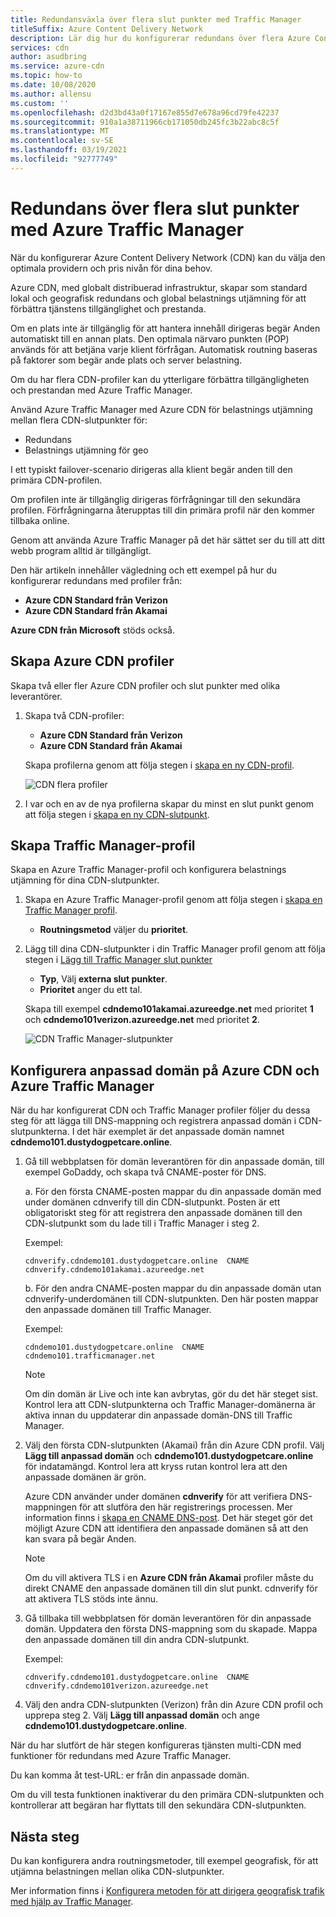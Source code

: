 ```yaml
---
title: Redundansväxla över flera slut punkter med Traffic Manager
titleSuffix: Azure Content Delivery Network
description: Lär dig hur du konfigurerar redundans över flera Azure Content Delivery Network-slutpunkter med hjälp av Azure Traffic Manager.
services: cdn
author: asudbring
ms.service: azure-cdn
ms.topic: how-to
ms.date: 10/08/2020
ms.author: allensu
ms.custom: ''
ms.openlocfilehash: d2d3bd43a0f17167e855d7e678a96cd79fe42237
ms.sourcegitcommit: 910a1a38711966cb171050db245fc3b22abc8c5f
ms.translationtype: MT
ms.contentlocale: sv-SE
ms.lasthandoff: 03/19/2021
ms.locfileid: "92777749"
---
```

# <a name="failover-across-multiple-endpoints-with-azure-traffic-manager"></a>Redundans över flera slut punkter med Azure Traffic Manager

När du konfigurerar Azure Content Delivery Network (CDN) kan du välja den optimala providern och pris nivån för dina behov. 

Azure CDN, med globalt distribuerad infrastruktur, skapar som standard lokal och geografisk redundans och global belastnings utjämning för att förbättra tjänstens tillgänglighet och prestanda. 

Om en plats inte är tillgänglig för att hantera innehåll dirigeras begär Anden automatiskt till en annan plats. Den optimala närvaro punkten (POP) används för att betjäna varje klient förfrågan. Automatisk routning baseras på faktorer som begär ande plats och server belastning.
 
Om du har flera CDN-profiler kan du ytterligare förbättra tillgängligheten och prestandan med Azure Traffic Manager. 

Använd Azure Traffic Manager med Azure CDN för belastnings utjämning mellan flera CDN-slutpunkter för:
 
* Redundans
* Belastnings utjämning för geo 

I ett typiskt failover-scenario dirigeras alla klient begär anden till den primära CDN-profilen. 

Om profilen inte är tillgänglig dirigeras förfrågningar till den sekundära profilen.  Förfrågningarna återupptas till din primära profil när den kommer tillbaka online.

Genom att använda Azure Traffic Manager på det här sättet ser du till att ditt webb program alltid är tillgängligt. 

Den här artikeln innehåller vägledning och ett exempel på hur du konfigurerar redundans med profiler från: 

* **Azure CDN Standard från Verizon**
* **Azure CDN Standard från Akamai**

**Azure CDN från Microsoft** stöds också.

## <a name="create-azure-cdn-profiles"></a>Skapa Azure CDN profiler
Skapa två eller fler Azure CDN profiler och slut punkter med olika leverantörer.

1. Skapa två CDN-profiler:
    * **Azure CDN Standard från Verizon**
    * **Azure CDN Standard från Akamai** 

    Skapa profilerna genom att följa stegen i [skapa en ny CDN-profil](cdn-create-new-endpoint.md#create-a-new-cdn-profile).
 
   ![CDN flera profiler](./media/cdn-traffic-manager/cdn-multiple-profiles.png)

2. I var och en av de nya profilerna skapar du minst en slut punkt genom att följa stegen i [skapa en ny CDN-slutpunkt](cdn-create-new-endpoint.md#create-a-new-cdn-endpoint).

## <a name="create-traffic-manager-profile"></a>Skapa Traffic Manager-profil
Skapa en Azure Traffic Manager-profil och konfigurera belastnings utjämning för dina CDN-slutpunkter. 

1. Skapa en Azure Traffic Manager-profil genom att följa stegen i [skapa en Traffic Manager profil](../traffic-manager/quickstart-create-traffic-manager-profile.md). 

    * **Routningsmetod** väljer du **prioritet**.

2. Lägg till dina CDN-slutpunkter i din Traffic Manager profil genom att följa stegen i [Lägg till Traffic Manager slut punkter](../traffic-manager/quickstart-create-traffic-manager-profile.md#add-traffic-manager-endpoints)

    * **Typ**, Välj **externa slut punkter**.
    * **Prioritet** anger du ett tal.

    Skapa till exempel **cdndemo101akamai.azureedge.net** med prioritet **1** och **cdndemo101verizon.azureedge.net** med prioritet **2**.

   ![CDN Traffic Manager-slutpunkter](./media/cdn-traffic-manager/cdn-traffic-manager-endpoints.png)


## <a name="configure-custom-domain-on-azure-cdn-and-azure-traffic-manager"></a>Konfigurera anpassad domän på Azure CDN och Azure Traffic Manager
När du har konfigurerat CDN och Traffic Manager profiler följer du dessa steg för att lägga till DNS-mappning och registrera anpassad domän i CDN-slutpunkterna. I det här exemplet är det anpassade domän namnet **cdndemo101.dustydogpetcare.online**.

1. Gå till webbplatsen för domän leverantören för din anpassade domän, till exempel GoDaddy, och skapa två CNAME-poster för DNS. 

    a. För den första CNAME-posten mappar du din anpassade domän med under domänen cdnverify till din CDN-slutpunkt. Posten är ett obligatoriskt steg för att registrera den anpassade domänen till den CDN-slutpunkt som du lade till i Traffic Manager i steg 2.

      Exempel: 

      `cdnverify.cdndemo101.dustydogpetcare.online  CNAME  cdnverify.cdndemo101akamai.azureedge.net`  

    b. För den andra CNAME-posten mappar du din anpassade domän utan cdnverify-underdomänen till CDN-slutpunkten. Den här posten mappar den anpassade domänen till Traffic Manager. 

      Exempel: 
      
      `cdndemo101.dustydogpetcare.online  CNAME  cdndemo101.trafficmanager.net`   

    > [!NOTE]
    > Om din domän är Live och inte kan avbrytas, gör du det här steget sist. Kontrol lera att CDN-slutpunkterna och Traffic Manager-domänerna är aktiva innan du uppdaterar din anpassade domän-DNS till Traffic Manager.
    >


2.  Välj den första CDN-slutpunkten (Akamai) från din Azure CDN profil. Välj **Lägg till anpassad domän** och **cdndemo101.dustydogpetcare.online** för indatamängd. Kontrol lera att kryss rutan kontrol lera att den anpassade domänen är grön. 

    Azure CDN använder under domänen **cdnverify** för att verifiera DNS-mappningen för att slutföra den här registrerings processen. Mer information finns i [skapa en CNAME DNS-post](cdn-map-content-to-custom-domain.md#create-a-cname-dns-record). Det här steget gör det möjligt Azure CDN att identifiera den anpassade domänen så att den kan svara på begär Anden.
    
    > [!NOTE]
    > Om du vill aktivera TLS i en **Azure CDN från Akamai** profiler måste du direkt CNAME den anpassade domänen till din slut punkt. cdnverify för att aktivera TLS stöds inte ännu. 
    >

3.  Gå tillbaka till webbplatsen för domän leverantören för din anpassade domän. Uppdatera den första DNS-mappning som du skapade. Mappa den anpassade domänen till din andra CDN-slutpunkt.
                             
    Exempel: 

    `cdnverify.cdndemo101.dustydogpetcare.online  CNAME  cdnverify.cdndemo101verizon.azureedge.net`  

4. Välj den andra CDN-slutpunkten (Verizon) från din Azure CDN profil och upprepa steg 2. Välj **Lägg till anpassad domän** och ange **cdndemo101.dustydogpetcare.online**.
 
När du har slutfört de här stegen konfigureras tjänsten multi-CDN med funktioner för redundans med Azure Traffic Manager. 

Du kan komma åt test-URL: er från din anpassade domän. 

Om du vill testa funktionen inaktiverar du den primära CDN-slutpunkten och kontrollerar att begäran har flyttats till den sekundära CDN-slutpunkten. 

## <a name="next-steps"></a>Nästa steg
Du kan konfigurera andra routningsmetoder, till exempel geografisk, för att utjämna belastningen mellan olika CDN-slutpunkter. 

Mer information finns i [Konfigurera metoden för att dirigera geografisk trafik med hjälp av Traffic Manager](../traffic-manager/traffic-manager-configure-geographic-routing-method.md).